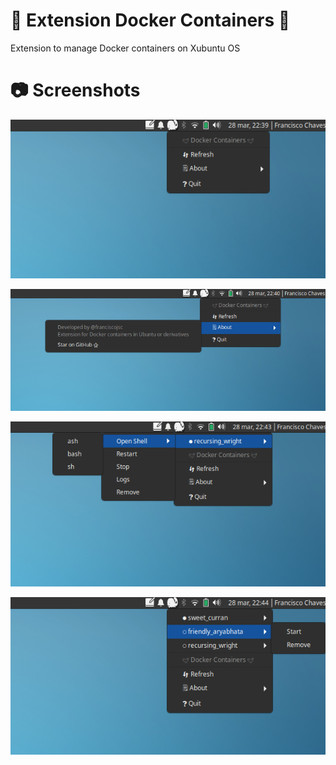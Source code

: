 # :whale: Extension Docker Containers :whale:

Extension to manage Docker containers on Xubuntu OS

# :camera: Screenshots

![Screenshot Extension Docker Containers](Screenshot-01.png)

![Screenshot Extension Docker Containers](Screenshot-02.png)

![Screenshot Extension Docker Containers](Screenshot-03.png)

![Screenshot Extension Docker Containers](Screenshot-04.png)
